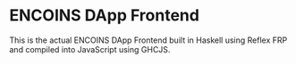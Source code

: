 # ENCOINS DApp Frontend

This is the actual ENCOINS DApp Frontend built in Haskell using Reflex FRP and compiled into JavaScript using GHCJS.
